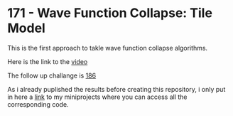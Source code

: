 # 171 - Wave Function Collapse: Tile Model

This is the first approach to takle wave function collapse algorithms.

Here is the link to the [video](https://www.youtube.com/watch?v=rI_y2GAlQFM)

The follow up challange is [186](../186%20-%20Wave%20Function%20Collapse:%20Overlapping%20Model/)

As i already puplished the results before creating this repository, i only put in here a [link](https://github.com/PascalCorpsman/mini_projects/tree/main/miniprojects/Wave_function_collapse/Tile_model) to my miniprojects where you can access all the corresponding code.